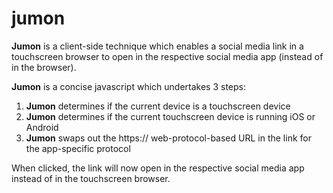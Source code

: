 # jumon

**Jumon** is a client-side technique which enables a social media link in a touchscreen browser to open in the respective social media app (instead of in the browser).

**Jumon** is a concise javascript which undertakes 3 steps:

 1. **Jumon** determines if the current device is a touchscreen device
 2. **Jumon** determines if the current touchscreen device is running iOS or Android
 3. **Jumon** swaps out the https:// web-protocol-based URL in the link for the app-specific protocol

When clicked, the link will now open in the respective social media app instead of in the touchscreen browser.
